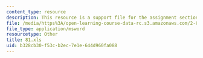 ```yaml
---
content_type: resource
description: This resource is a support file for the assignment section.
file: /media/https%3A/open-learning-course-data-rc.s3.amazonaws.com/2-830j-control-of-manufacturing-processes-sma-6303-spring-2008/b328cb30f53cb2ec7e1e644d960fa088_81.xls
file_type: application/msword
resourcetype: Other
title: 81.xls
uid: b328cb30-f53c-b2ec-7e1e-644d960fa088
---
```

